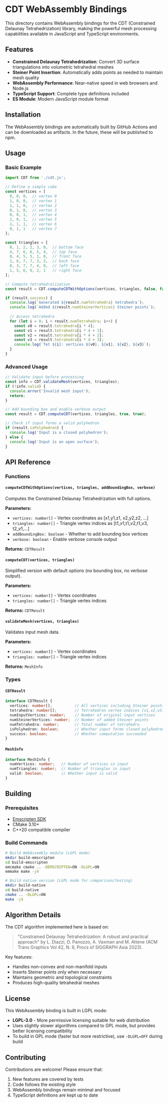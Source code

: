 # CDT WebAssembly Bindings

This directory contains WebAssembly bindings for the CDT (Constrained Delaunay Tetrahedrization) library, making the powerful mesh processing capabilities available in JavaScript and TypeScript environments.

## Features

- **Constrained Delaunay Tetrahedrization**: Convert 3D surface triangulations into volumetric tetrahedral meshes
- **Steiner Point Insertion**: Automatically adds points as needed to maintain mesh quality
- **WebAssembly Performance**: Near-native speed in web browsers and Node.js
- **TypeScript Support**: Complete type definitions included
- **ES Module**: Modern JavaScript module format

## Installation

The WebAssembly bindings are automatically built by GitHub Actions and can be downloaded as artifacts. In the future, these will be published to npm.

## Usage

### Basic Example

```javascript
import CDT from './cdt.js';

// Define a simple cube
const vertices = [
  0, 0, 0,  // vertex 0
  1, 0, 0,  // vertex 1  
  1, 1, 0,  // vertex 2
  0, 1, 0,  // vertex 3
  0, 0, 1,  // vertex 4
  1, 0, 1,  // vertex 5
  1, 1, 1,  // vertex 6
  0, 1, 1   // vertex 7
];

const triangles = [
  0, 1, 2, 2, 3, 0,  // bottom face
  4, 7, 6, 6, 5, 4,  // top face  
  0, 4, 5, 5, 1, 0,  // front face
  2, 6, 7, 7, 3, 2,  // back face
  0, 3, 7, 7, 4, 0,  // left face
  1, 5, 6, 6, 2, 1   // right face
];

// Compute tetrahedralization
const result = CDT.computeCDTWithOptions(vertices, triangles, false, false);

if (result.success) {
  console.log(`Generated ${result.numTetrahedra} tetrahedra`);
  console.log(`Added ${result.numSteinerVertices} Steiner points`);
  
  // Access tetrahedra
  for (let i = 0; i < result.numTetrahedra; i++) {
    const v0 = result.tetrahedra[i * 4];
    const v1 = result.tetrahedra[i * 4 + 1]; 
    const v2 = result.tetrahedra[i * 4 + 2];
    const v3 = result.tetrahedra[i * 4 + 3];
    console.log(`Tet ${i}: vertices ${v0}, ${v1}, ${v2}, ${v3}`);
  }
}
```

### Advanced Usage

```javascript
// Validate input before processing
const info = CDT.validateMesh(vertices, triangles);
if (!info.valid) {
  console.error('Invalid mesh input');
  return;
}

// Add bounding box and enable verbose output
const result = CDT.computeCDT(vertices, triangles, true, true);

// Check if input forms a valid polyhedron
if (result.isPolyhedron) {
  console.log('Input is a closed polyhedron');
} else {
  console.log('Input is an open surface');
}
```

## API Reference

### Functions

#### `computeCDTWithOptions(vertices, triangles, addBoundingBox, verbose)`

Computes the Constrained Delaunay Tetrahedrization with full options.

**Parameters:**
- `vertices: number[]` - Vertex coordinates as [x1,y1,z1, x2,y2,z2, ...]
- `triangles: number[]` - Triangle vertex indices as [t1_v1,t1_v2,t1_v3, t2_v1,...]
- `addBoundingBox: boolean` - Whether to add bounding box vertices
- `verbose: boolean` - Enable verbose console output

**Returns:** `CDTResult`

#### `computeCDT(vertices, triangles)`

Simplified version with default options (no bounding box, no verbose output).

**Parameters:**
- `vertices: number[]` - Vertex coordinates
- `triangles: number[]` - Triangle vertex indices

**Returns:** `CDTResult`

#### `validateMesh(vertices, triangles)`

Validates input mesh data.

**Parameters:**
- `vertices: number[]` - Vertex coordinates
- `triangles: number[]` - Triangle vertex indices

**Returns:** `MeshInfo`

### Types

#### `CDTResult`

```typescript
interface CDTResult {
  vertices: number[];          // All vertices including Steiner points [x,y,z,...]
  tetrahedra: number[];        // Tetrahedron vertex indices [v1,v2,v3,v4,...]
  numInputVertices: number;    // Number of original input vertices
  numSteinerVertices: number;  // Number of added Steiner points
  numTetrahedra: number;       // Total number of tetrahedra
  isPolyhedron: boolean;       // Whether input forms closed polyhedron
  success: boolean;            // Whether computation succeeded
}
```

#### `MeshInfo`

```typescript
interface MeshInfo {
  numVertices: number;   // Number of vertices in input
  numTriangles: number;  // Number of triangles in input
  valid: boolean;        // Whether input is valid
}
```

## Building

### Prerequisites

- [Emscripten SDK](https://emscripten.org/docs/getting_started/downloads.html)
- CMake 3.10+
- C++20 compatible compiler

### Build Commands

```bash
# Build WebAssembly module (LGPL mode)
mkdir build-emscripten
cd build-emscripten
emcmake cmake .. -DEMSCRIPTEN=ON -DLGPL=ON
emmake make -j4

# Build native version (LGPL mode for comparison/testing)
mkdir build-native  
cd build-native
cmake .. -DLGPL=ON
make -j4
```

## Algorithm Details

The CDT algorithm implemented here is based on:

> "Constrained Delaunay Tetrahedrization: A robust and practical approach" by L. Diazzi, D. Panozzo, A. Vaxman and M. Attene (ACM Trans Graphics Vol 42, N. 6, Procs of SIGGRAPH Asia 2023).

Key features:
- Handles non-convex and non-manifold inputs
- Inserts Steiner points only when necessary
- Maintains geometric and topological constraints
- Produces high-quality tetrahedral meshes

## License

This WebAssembly binding is built in LGPL mode:
- **LGPL-3.0** - More permissive licensing suitable for web distribution
- Uses slightly slower algorithms compared to GPL mode, but provides better licensing compatibility
- To build in GPL mode (faster but more restrictive), use `-DLGPL=OFF` during build

## Contributing

Contributions are welcome! Please ensure that:
1. New features are covered by tests
2. Code follows the existing style
3. WebAssembly bindings remain minimal and focused
4. TypeScript definitions are kept up to date